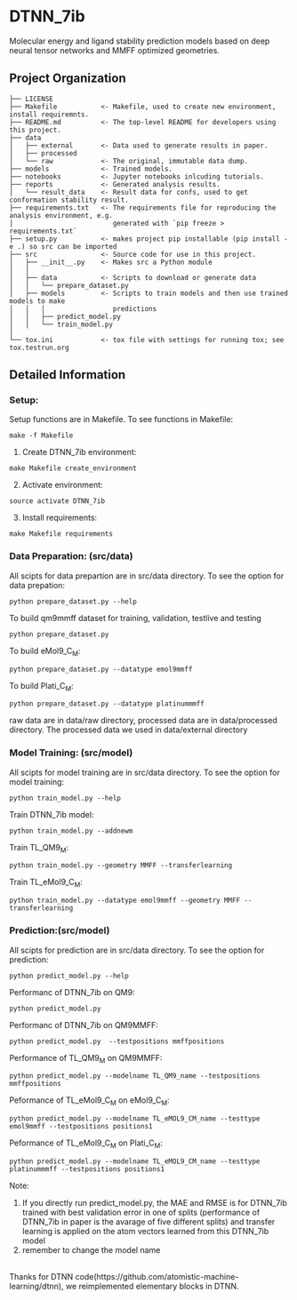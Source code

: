 DTNN_7ib
==============================

Molecular energy and ligand stability prediction models based on deep neural tensor networks and MMFF optimized geometries.

Project Organization
------------

    ├── LICENSE
    ├── Makefile           <- Makefile, used to create new environment, install requiremnts.
    ├── README.md          <- The top-level README for developers using this project.
    ├── data
    │   ├── external       <- Data used to generate results in paper.
    │   ├── processed      
    │   └── raw            <- The original, immutable data dump.
    ├── models             <- Trained models.
    ├── notebooks          <- Jupyter notebooks inlcuding tutorials.
    ├── reports            <- Generated analysis results.
    │   └── result_data    <- Result data for confs, used to get conformation stability result.
    ├── requirements.txt   <- The requirements file for reproducing the analysis environment, e.g.
    │                         generated with `pip freeze > requirements.txt`
    ├── setup.py           <- makes project pip installable (pip install -e .) so src can be imported
    ├── src                <- Source code for use in this project.
    │   ├── __init__.py    <- Makes src a Python module
    │   │
    │   ├── data           <- Scripts to download or generate data
    │   │   └── prepare_dataset.py
    │   ├── models         <- Scripts to train models and then use trained models to make
    │   │   │                 predictions
    │   │   ├── predict_model.py
    │   │   └── train_model.py
    │
    └── tox.ini            <- tox file with settings for running tox; see tox.testrun.org


Detailed Information
------------
### Setup: <br>
Setup functions are in Makefile. To see functions in Makefile:
```
make -f Makefile
```
1. Create DTNN_7ib environment:
```
make Makefile create_environment
```
2. Activate environment:
```
source activate DTNN_7ib 
```
3. Install requirements:
```
make Makefile requirements
```
### Data Preparation: (src/data) <br>
All scipts for data prepartion are in src/data directory. To see the option for data prepation:
```
python prepare_dataset.py --help
```
To build qm9mmff dataset for training, validation, testlive and testing
```
python prepare_dataset.py
```
To build eMol9_C<sub>M</sub>:
```
python prepare_dataset.py --datatype emol9mmff
```
To build Plati_C<sub>M</sub>:
```
python prepare_dataset.py --datatype platinummmff
```
raw data are in data/raw directory, processed data are in data/processed directory. The processed data we used in data/external directory
### Model Training: (src/model) <br>
All scipts for model training are in src/data directory. To see the option for model training:
```
python train_model.py --help
```
Train DTNN_7ib model:
```
python train_model.py --addnewm 
```
Train TL_QM9<sub>M</sub>:
```
python train_model.py --geometry MMFF --transferlearning
```
Train TL_eMol9_C<sub>M</sub>:
```
python train_model.py --datatype emol9mmff --geometry MMFF --transferlearning
```
### Prediction:(src/model) <br>
All scipts for prediction are in src/data directory. To see the option for prediction:
```
python predict_model.py --help
```
Performanc of DTNN_7ib on QM9:
```
python predict_model.py 
```
Performanc of DTNN_7ib on QM9MMFF:

```
python predict_model.py  --testpositions mmffpositions
```
Performance of TL_QM9<sub>M</sub> on QM9MMFF:
```
python predict_model.py --modelname TL_QM9_name --testpositions mmffpositions
```
Peformance of TL_eMol9_C<sub>M</sub> on eMol9_C<sub>M</sub>:
```
python predict_model.py --modelname TL_eMOL9_CM_name --testtype emol9mmff --testpositions positions1
```
Peformance of TL_eMol9_C<sub>M</sub> on Plati_C<sub>M</sub>:
```
python predict_model.py --modelname TL_eMOL9_CM_name --testtype platinummmff --testpositions positions1
```
Note: 
1. If you directly run predict_model.py, the MAE and RMSE is for DTNN_7ib trained with best validation error in one of splits (performance of DTNN_7ib in paper is the avarage of five different splits) and transfer learning is applied on the atom vectors learned from this DTNN_7ib model <br>
2. remember to change the model name<br>
<br>
Thanks for DTNN code(https://github.com/atomistic-machine-learning/dtnn), we reimplemented elementary blocks in DTNN.

